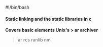 #!/bin/bash
#### Static linking and the static libraries in c
**Covers basic elements Unix's > ar  archiver**
> ar rcs
> ranlib
> nm
